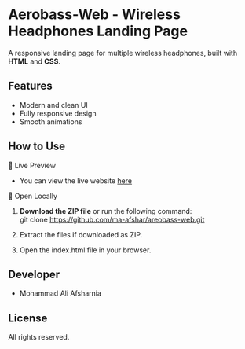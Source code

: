 # Aerobass-Web - Wireless Headphones Landing Page
A responsive landing page for multiple wireless headphones, built with **HTML** and **CSS**.

## Features
- Modern and clean UI
- Fully responsive design
- Smooth animations

## How to Use  
🔹 Live Preview
- You can view the live website [here](https://ma-afshar.github.io/areobass-web/)

🔹 Open Locally

1. **Download the ZIP file** or run the following command:  
        git clone https://github.com/ma-afshar/areobass-web.git

2. Extract the files if downloaded as ZIP.    

3. Open the index.html file in your browser.

## Developer
- Mohammad Ali Afsharnia

## License
All rights reserved.